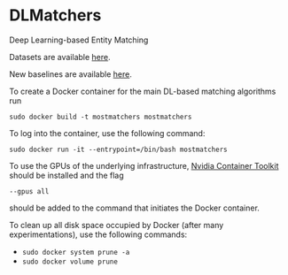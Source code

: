 # DLMatchers
Deep Learning-based Entity Matching

Datasets are available [here](https://zenodo.org/record/7252010).

New baselines are available [here](https://github.com/gpapadis/thresholdBasedBaselines).

To create a Docker container for the main DL-based matching algorithms run

`sudo docker build -t mostmatchers mostmatchers`

To log into the container, use the following command:

`sudo docker run -it --entrypoint=/bin/bash mostmatchers`

To use the GPUs of the underlying infrastructure, [Nvidia Container Toolkit](https://docs.nvidia.com/datacenter/cloud-native/container-toolkit/install-guide.html#installing-on-ubuntu-and-debian) should be installed and the flag

`--gpus all`

should be added to the command that initiates the Docker container.

To clean up all disk space occupied by Docker (after many experimentations), use the following commands:
* `sudo docker system prune -a`
* `sudo docker volume prune`
